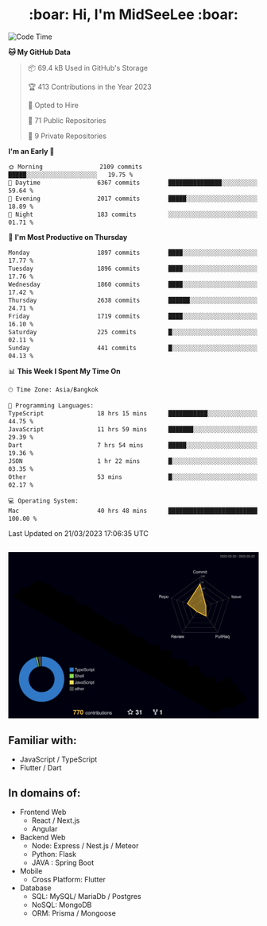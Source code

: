 <h1 align="center"> :boar: Hi, I'm MidSeeLee :boar:</h1>
 
<!--START_SECTION:waka-->
![Code Time](http://img.shields.io/badge/Code%20Time-481%20hrs%2041%20mins-blue)

**🐱 My GitHub Data** 

> 📦 69.4 kB Used in GitHub's Storage 
 > 
> 🏆 413 Contributions in the Year 2023
 > 
> 💼 Opted to Hire
 > 
> 📜 71 Public Repositories 
 > 
> 🔑 9 Private Repositories 
 > 
**I'm an Early 🐤** 

```text
🌞 Morning                2109 commits        █████░░░░░░░░░░░░░░░░░░░░   19.75 % 
🌆 Daytime                6367 commits        ███████████████░░░░░░░░░░   59.64 % 
🌃 Evening                2017 commits        █████░░░░░░░░░░░░░░░░░░░░   18.89 % 
🌙 Night                  183 commits         ░░░░░░░░░░░░░░░░░░░░░░░░░   01.71 % 
```
📅 **I'm Most Productive on Thursday** 

```text
Monday                   1897 commits        ████░░░░░░░░░░░░░░░░░░░░░   17.77 % 
Tuesday                  1896 commits        ████░░░░░░░░░░░░░░░░░░░░░   17.76 % 
Wednesday                1860 commits        ████░░░░░░░░░░░░░░░░░░░░░   17.42 % 
Thursday                 2638 commits        ██████░░░░░░░░░░░░░░░░░░░   24.71 % 
Friday                   1719 commits        ████░░░░░░░░░░░░░░░░░░░░░   16.10 % 
Saturday                 225 commits         █░░░░░░░░░░░░░░░░░░░░░░░░   02.11 % 
Sunday                   441 commits         █░░░░░░░░░░░░░░░░░░░░░░░░   04.13 % 
```


📊 **This Week I Spent My Time On** 

```text
🕑︎ Time Zone: Asia/Bangkok

💬 Programming Languages: 
TypeScript               18 hrs 15 mins      ███████████░░░░░░░░░░░░░░   44.75 % 
JavaScript               11 hrs 59 mins      ███████░░░░░░░░░░░░░░░░░░   29.39 % 
Dart                     7 hrs 54 mins       █████░░░░░░░░░░░░░░░░░░░░   19.36 % 
JSON                     1 hr 22 mins        █░░░░░░░░░░░░░░░░░░░░░░░░   03.35 % 
Other                    53 mins             █░░░░░░░░░░░░░░░░░░░░░░░░   02.17 % 

💻 Operating System: 
Mac                      40 hrs 48 mins      █████████████████████████   100.00 % 
```


 Last Updated on 21/03/2023 17:06:35 UTC
<!--END_SECTION:waka-->

##

![](./profile-3d-contrib/profile-night-rainbow.svg)

## Familiar with:
- JavaScript / TypeScript
- Flutter / Dart

## In domains of:
- Frontend Web
  - React / Next.js
  - Angular
- Backend Web
  - Node: Express / Nest.js / Meteor
  - Python: Flask
  - JAVA : Spring Boot
- Mobile
  - Cross Platform: Flutter
- Database
  - SQL: MySQL/ MariaDb / Postgres
  - NoSQL: MongoDB
  - ORM: Prisma / Mongoose
